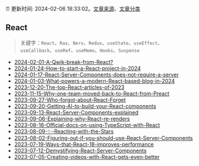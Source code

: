 :alarm_clock: 更新时间: 2024-02-06 18:33:02。[文章来源](/README.md)、[文章分类](/TAGS.md)

## React


> 关键字：`React`、`Rax`、`Nerv`、`Redux`、`useState`、`useEffect`、`useCallback`、`useRef`、`useMemo`、`Hooks`、`Suspense`



- [2024-02-01-A-Qwik-break-from-React?](https://javascriptweekly.com/issues/673) 
- [2024-01-24-How-to-start-a-React-project-in-2024](https://react.statuscode.com/issues/371) 
- [2024-01-17-React-Server-Components-does-not-require-a-server](https://react.statuscode.com/issues/370) 
- [2024-01-03-What-powers-a-modern-React-based-blog-in-2024](https://react.statuscode.com/issues/368) 
- [2023-12-20-The-top-React-articles-of-2023](https://react.statuscode.com/issues/367) 
- [2023-11-15-Why-one-team-moved-back-to-React-from-Preact](https://react.statuscode.com/issues/362) 
- [2023-09-27-Who-forgot-about-React-Forget](https://react.statuscode.com/issues/356) 
- [2023-09-20-Getting-AI-to-build-your-React-components](https://react.statuscode.com/issues/355) 
- [2023-09-13-React-Server-Components-explained](https://react.statuscode.com/issues/354) 
- [2023-09-06-Explaining-why-React-re-renders](https://react.statuscode.com/issues/353) 
- [2023-08-16-Official-docs-on-using-TypeScript-with-React](https://react.statuscode.com/issues/352) 
- [2023-08-09-✨-Reacting-with-the-Stars](https://react.statuscode.com/issues/351) 
- [2023-08-02-Figuring-out-if-you-should-use-React-Server-Components](https://react.statuscode.com/issues/350) 
- [2023-07-19-Ways-that-React-18-improves-performance](https://react.statuscode.com/issues/348) 
- [2023-07-12-Demystifying-React-Server-Components](https://react.statuscode.com/issues/347) 
- [2023-07-05-Creating-videos-with-React-gets-even-better](https://react.statuscode.com/issues/346) 
